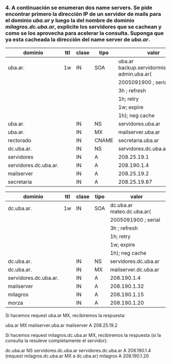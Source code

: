 ### 4. A continuación se enumeran dos name servers. Se pide encontrar primero la dirección IP de un servidor de mails para el dominio *uba.ar* y luego la del nombre de dominio *milagros.dc.uba.ar*, explicite los servidores que se cachean y como se los aprovecha para acelerar la consulta. Suponga que ya esta cacheada la dirección del name server de *uba.ar*.

| dominio               | ttl | clase | tipo  | valor
|---------              |-----|-------|-------|-------
| uba.ar.               | 1w  | IN    | SOA   | uba.ar backup.servidormisterioso.ar admin.uba.ar(
|                       |     |       |       | 2005091900 ; serial
|                       |     |       |       | 3h ; refresh
|                       |     |       |       | 1h; retry
|                       |     |       |       | 1w; expire
|                       |     |       |       | 1h); neg cache
| uba.ar.               |     | IN    | NS    | servidores.uba.ar
| uba.ar.               |     | IN    | MX    | mailserver.uba.ar
| rectorado             |     | IN    | CNAME | secretaria.uba.ar
| dc.uba.ar.            |     | IN    | NS    | servidores.dc.uba.ar
| servidores            |     | IN    | A     | 208.25.19.1
| servidores.dc.uba.ar. |     | IN    | A     | 208.190.1.4
| mailserver            |     | IN    | A     | 208.25.19.2
| secretaria            |     | IN    | A     | 208.25.19.87


| dominio               | ttl | clase | tipo  | valor
|---------              |-----|-------|-------|-------
| dc.uba.ar.            | 1w  | IN    | SOA   | dc.uba.ar mateo.dc.uba.ar(
|                       |     |       |       | 2005091900 ; serial
|                       |     |       |       | 3h ; refresh
|                       |     |       |       | 1h; retry
|                       |     |       |       | 1w; expire
|                       |     |       |       | 1h); neg cache
| dc.uba.ar.            |     | IN    | NS    | servidores.dc.uba.ar
| dc.uba.ar.            |     | IN    | MX    | mailserver.dc.uba.ar
| servidores.dc.uba.ar. |     | IN    | A     | 208.190.1.4
| mailserver            |     | IN    | A     | 208.190.1.32
| milagros              |     | IN    | A     | 208.190.1.15
| morza                 |     | IN    | A     | 208.190.1.20


Si hacemos request uba.ar MX, recibiremos la respuesta:

uba.ar MX mailserver.uba.ar
mailserver A 208.25.19.2

Si hacemos request milagros.dc.uba.ar MX, recibiremos la respuesta (si la consulta la resuleve completamente el servidor):

dc.uba.ar NS servidores.dc.uba.ar
servidores.dc.uba.ar A 208.190.1.4
(request milagros.dc.uba.ar MX a dc.uba.ar)
milagros A 208.190.1.20


